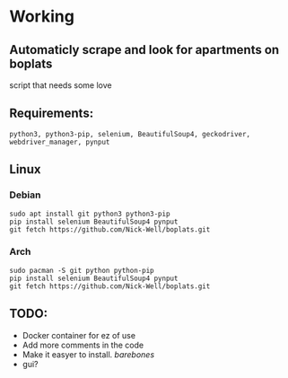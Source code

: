 <h1>Working</h1>

<h2>Automaticly scrape and look for apartments on boplats</h2>
<p>
script that needs some love
</p>
<h2>Requirements:</h2>

	python3, python3-pip, selenium, BeautifulSoup4, geckodriver, webdriver_manager, pynput

<h2>Linux</h2>
<h3>Debian</h3>

	sudo apt install git python3 python3-pip
	pip install selenium BeautifulSoup4 pynput
	git fetch https://github.com/Nick-Well/boplats.git

<h3>Arch</h3>

	sudo pacman -S git python python-pip
	pip install selenium BeautifulSoup4 pynput
	git fetch https://github.com/Nick-Well/boplats.git

<h2>TODO:</h2>
<ul>
	<li>Docker container for ez of use</li>
	<li>Add more comments in the code</li>
	<li>Make it easyer to install. <i>barebones</i> </li>
	<li>gui?</li>
</ul>

